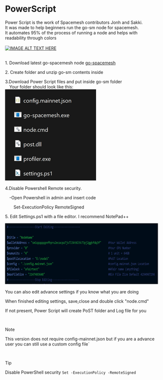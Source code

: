 # PowerScript
Power Script is the work of Spacemesh contributors Jonh and Sakki.<br>
It was made to help beginners run the go-sm node for spacemesh.<br>
It automates 95% of the process of running a node and helps with readability through colors<br>
<br>
[![IMAGE ALT TEXT HERE](https://img.youtube.com/vi/IF4jAciMn0o/0.jpg)](https://www.youtube.com/watch?v=IF4jAciMn0o)
<br>
<br>
<div id="How to:" class="tabcontent">
<p>1. Download latest go-spacemesh node <a href="https://github.com/spacemeshos/go-spacemesh/releases">go-spacemesh</a></p>
<p>2. Create folder and unzip go-sm contents inside<br></p>
<p>3.Download Power Script files and put inside go-sm folder<br>
  &emsp;Your folder should look like this:<br>
  <img src="https://github.com/xeliuqa/PowerScript/blob/main/assets/folder.jpg" height="300px" width="300px"/></p>
<p>4.Disable Powershell Remote security.</p>
<p>&emsp;-Open Powershell in admin and insert code<br></p>
<p$${\color{green}>&emsp;&emsp;Set-ExecutionPolicy RemoteSigned</p>
<p>5. Edit Settings.ps1 with a file editor. I recommend NotePad++</p>
</div>

<img src="https://github.com/xeliuqa/PowerScript/blob/main/assets/settings.png" height="200px" width="600px"/>
<p>You can also edit advance settings if you know what you are doing</p>
<p>When finished editing settings, save,close and double click "node.cmd"</p>
<p>If not present, Power Script will create PoST folder and Log file for you</p><br>

> [!NOTE]
>This version does not require config-mainnet.json but if you are a advance user you can still use a custom config file`
<br>

> [!TIP]
>Disable PowerShell security
`
Set -ExecutionPolicy -RemoteSigned
`





